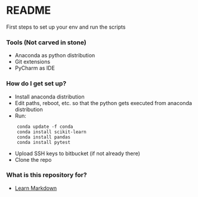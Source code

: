 # README #

First steps to set up your env and run the scripts

### Tools (Not carved in stone) ###
* Anaconda as python distribution
* Git extensions
* PyCharm as IDE

### How do I get set up? ###

* Install anaconda distribution
* Edit paths, reboot, etc. so that the python gets executed from anaconda distribution
* Run:
```
    conda update -f conda
    conda install scikit-learn
    conda install pandas
    conda install pytest
```
* Upload SSH keys to bitbucket (if not already there)
* Clone the repo


### What is this repository for? ###
* [Learn Markdown](https://bitbucket.org/tutorials/markdowndemo)